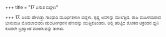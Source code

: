 +++
title = "17 ಎನುತ ಬಿದ್ದಳು"

+++
17. ಎಂದು ಹೇಳುತ್ತಾ ಗಾಂಧಾರಿ ಮೂರ್ಛಿತಳಾಗಿ ಬಿದ್ದಳು. ಕೃಷ್ಣ ಅವಳನ್ನು ಮೇಲೆತ್ತಿದ. ರಾಜ ಮಹಿಳೆಯರಾದ ಭಾನುಮತಿ ಮೊದಲಾದವರು ದುರ್ಯೋಧನನ ಹೆಣವನ್ನು ಮುತ್ತಿಕೊಂಡರು. ಅಲ್ಲಿ ಹುಟ್ಟಿದ ಶೋಕದ ಆಕ್ರಂದನ ಧ್ವನಿ ಕೂಡಲೇ ಬ್ರಹ್ಮಾಂಡ ಮಂಡಲವನ್ನು ತಾಗಿತು.